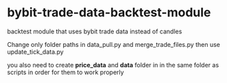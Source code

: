 # bybit-trade-data-backtest-module
 backtest module that uses bybit trade data instead of candles


Change only folder paths in data_pull.py and merge_trade_files.py then use update_tick_data.py

you also need to create <b>price_data</b> and <b>data</b> folder in in the same folder as scripts in order for them to work properly
